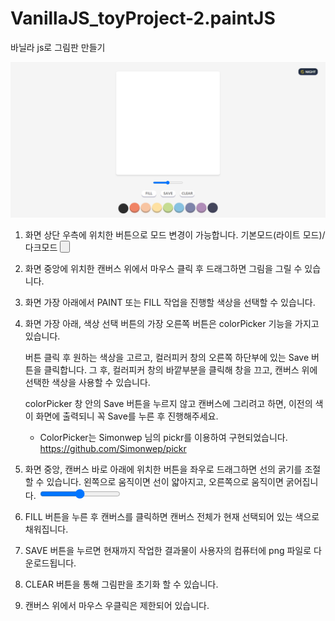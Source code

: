 # VanillaJS_toyProject-2.paintJS

바닐라 js로 그림판 만들기


![thumbnail](./thumbnail.png)


1. 화면 상단 우측에 위치한 버튼으로 모드 변경이 가능합니다.
   기본모드(라이트 모드)/다크모드
   <button class = "dayOrNight" />


2. 화면 중앙에 위치한 캔버스 위에서
   마우스 클릭 후 드래그하면 그림을 그릴 수 있습니다.


3. 화면 가장 아래에서 PAINT 또는 FILL 작업을 진행할 색상을 선택할 수 있습니다.


4. 화면 가장 아래, 색상 선택 버튼의 가장 오른쪽 버튼은 colorPicker 기능을 가지고 있습니다.

   버튼 클릭 후 원하는 색상을 고르고, 컬러피커 창의 오른쪽 하단부에 있는 Save 버튼을 클릭합니다.
   그 후, 컬러피커 창의 바깥부분을 클릭해 창을 끄고, 캔버스 위에 선택한 색상을 사용할 수 있습니다.
   
   colorPicker 창 안의 Save 버튼을 누르지 않고 캔버스에 그리려고 하면, 이전의 색이 화면에 출력되니 꼭 Save를 누른 후 진행해주세요.

   - ColorPicker는 Simonwep 님의 pickr를 이용하여 구현되었습니다.
     https://github.com/Simonwep/pickr


5. 화면 중앙, 캔버스 바로 아래에 위치한 버튼을 좌우로 드래그하면 선의 굵기를 조절할 수 있습니다.
   왼쪽으로 움직이면 선이 얇아지고, 오른쪽으로 움직이면 굵어집니다.
   <input type="range" />


6. FILL 버튼을 누른 후 캔버스를 클릭하면
   캔버스 전체가 현재 선택되어 있는 색으로 채워집니다.


7. SAVE 버튼을 누르면 현재까지 작업한 결과물이 사용자의 컴퓨터에 png 파일로 다운로드됩니다.


8. CLEAR 버튼을 통해 그림판을 초기화 할 수 있습니다.


9. 캔버스 위에서 마우스 우클릭은 제한되어 있습니다.
